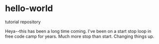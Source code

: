 # hello-world
tutorial repository

Heya--this has been a long time coming. I've been on a start stop loop in free code camp for years. 
Much more stop than start. Changing things up.
